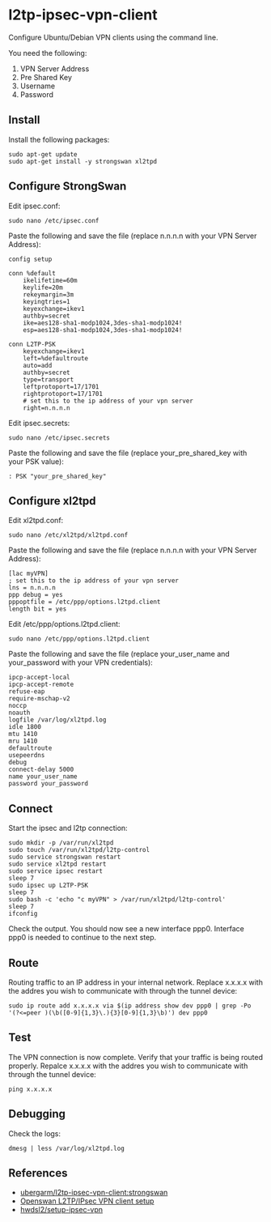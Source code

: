 # l2tp-ipsec-vpn-client

Configure Ubuntu/Debian VPN clients using the command line.

You need the following:

1. VPN Server Address
2. Pre Shared Key
3. Username
4. Password

## Install

Install the following packages:

    sudo apt-get update
    sudo apt-get install -y strongswan xl2tpd

## Configure StrongSwan

Edit ipsec.conf:

    sudo nano /etc/ipsec.conf

Paste the following and save the file (replace n.n.n.n with your VPN Server Address):

    config setup

    conn %default
        ikelifetime=60m
        keylife=20m
        rekeymargin=3m
        keyingtries=1
        keyexchange=ikev1
        authby=secret
        ike=aes128-sha1-modp1024,3des-sha1-modp1024!
        esp=aes128-sha1-modp1024,3des-sha1-modp1024!

    conn L2TP-PSK
        keyexchange=ikev1
        left=%defaultroute
        auto=add
        authby=secret
        type=transport
        leftprotoport=17/1701
        rightprotoport=17/1701
        # set this to the ip address of your vpn server
        right=n.n.n.n

Edit ipsec.secrets:

    sudo nano /etc/ipsec.secrets

Paste the following and save the file (replace your_pre_shared_key with your PSK value):

    : PSK "your_pre_shared_key"

## Configure xl2tpd

Edit xl2tpd.conf:

    sudo nano /etc/xl2tpd/xl2tpd.conf

Paste the following and save the file (replace n.n.n.n with your VPN Server Address):

    [lac myVPN]
    ; set this to the ip address of your vpn server
    lns = n.n.n.n
    ppp debug = yes
    pppoptfile = /etc/ppp/options.l2tpd.client
    length bit = yes

Edit /etc/ppp/options.l2tpd.client:

    sudo nano /etc/ppp/options.l2tpd.client

Paste the following and save the file (replace your_user_name and your_password with your VPN credentials):

    ipcp-accept-local
    ipcp-accept-remote
    refuse-eap
    require-mschap-v2
    noccp
    noauth
    logfile /var/log/xl2tpd.log
    idle 1800
    mtu 1410
    mru 1410
    defaultroute
    usepeerdns
    debug
    connect-delay 5000
    name your_user_name
    password your_password

## Connect

Start the ipsec and l2tp connection:

    sudo mkdir -p /var/run/xl2tpd
    sudo touch /var/run/xl2tpd/l2tp-control
    sudo service strongswan restart
    sudo service xl2tpd restart
    sudo service ipsec restart
    sleep 7
    sudo ipsec up L2TP-PSK
    sleep 7
    sudo bash -c 'echo "c myVPN" > /var/run/xl2tpd/l2tp-control'
    sleep 7
    ifconfig

Check the output. You should now see a new interface ppp0. Interface ppp0 is needed to continue to the next step.

## Route

Routing traffic to an IP address in your internal network. Replace x.x.x.x with the addres you wish to communicate with through the tunnel device:

    sudo ip route add x.x.x.x via $(ip address show dev ppp0 | grep -Po '(?<=peer )(\b([0-9]{1,3}\.){3}[0-9]{1,3}\b)') dev ppp0

## Test

The VPN connection is now complete. Verify that your traffic is being routed properly. Repalce x.x.x.x with the addres you wish to communicate with through the tunnel device:

    ping x.x.x.x

## Debugging

Check the logs:

    dmesg | less /var/log/xl2tpd.log

## References

- [ubergarm/l2tp-ipsec-vpn-client:strongswan](https://github.com/ubergarm/l2tp-ipsec-vpn-client/tree/strongswan)
- [Openswan L2TP/IPsec VPN client setup](https://wiki.archlinux.org/index.php/Openswan_L2TP/IPsec_VPN_client_setup)
- [hwdsl2/setup-ipsec-vpn](https://github.com/hwdsl2/setup-ipsec-vpn/blob/master/docs/clients.md#configure-linux-vpn-clients-using-the-command-line)
